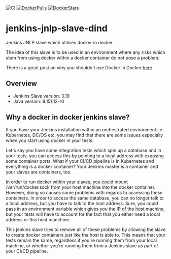 ![CI](https://github.com/brunoslalmeida/jenkins-jnlp-slave-dind/workflows/CI/badge.svg)
[![DockerPulls](https://img.shields.io/docker/pulls/aquelatecnologia/docker-jnlp-server.svg)](https://registry.hub.docker.com/u/aquelatecnologia/docker-jnlp-server/)
[![DockerStars](https://img.shields.io/docker/stars/aquelatecnologia/docker-jnlp-server.svg)](https://registry.hub.docker.com/u/aquelatecnologia/docker-jnlp-server/)

# jenkins-jnlp-slave-dind
Jenkins JNLP slave which utilises docker in docker

The idea of this slave is to be used in an environment where any risks which stem from using 
docker within a docker container do not pose a problem.

There is a great post on why you shouldn't use Docker in Docker [here](http://jpetazzo.github.io/2015/09/03/do-not-use-docker-in-docker-for-ci/)

## Overview

- Jenkins Slave version: 3.19
- Java version: 8.151.12-r0

## Why a docker in docker jenkins slave?

If you have your Jenkins installation within an orchestrated environment i.e. Kubernetes, DC/OS etc, 
you may find that there are some issues especially when you start using docker in your tests.

Let's say you have some integration tests which spin up a database and in your tests, you can access this
by pointing to a local address with exposing some container ports. What if your CI/CD pipeline is 
in Kubernetes and everything is a docker container? Your Jenkins master is a container and your 
slaves are containers, too. 

In order to run docker within your slaves, you could mount /var/run/docker.sock from your host machine into the docker container.
However, doing so causes some problems with regards to accessing these containers. In order to 
access the same database, you can no longer talk to a local address, but you have to talk to the host 
address. Sure, you could pass in an environment variable which gives you the IP of the host machine, 
but your tests will have to account for the fact that you either need a local address or this host manchine.

This jenkins slave tries to remove all of these problems by allowing the slave to create docker containers
just like the host is able to. This means that your tests remain the same, regardless if you're running them
from your local machine, or whether you're running them from a Jenkins slave as part of your CI/CD pipeline.
